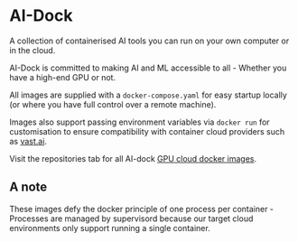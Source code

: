 # AI-Dock

A collection of containerised AI tools you can run on your own computer or in the cloud.

AI-Dock is committed to making AI and ML accessible to all - Whether you have a high-end GPU or not.

All images are supplied with a `docker-compose.yaml` for easy startup locally (or where you have full control over a remote machine).

Images also support passing environment variables via `docker run` for customisation to ensure compatibility with container cloud providers such as [vast.ai](https://link.ai-dock.org/vast.ai).

Visit the repositories tab for all AI-dock [GPU cloud docker images](https://github.com/orgs/ai-dock/repositories).

## A note

These images defy the docker principle of one process per container - Processes are managed by supervisord because our target cloud environments only support running a single container.
